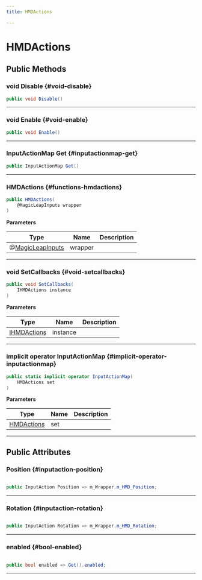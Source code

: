 ```yaml
---
title: HMDActions

---
```


# HMDActions










## Public Methods

### void Disable {#void-disable}

```csharp
public void Disable()
```






-----------

### void Enable {#void-enable}

```csharp
public void Enable()
```






-----------

### InputActionMap Get {#inputactionmap-get}

```csharp
public InputActionMap Get()
```






-----------

###  HMDActions {#functions-hmdactions}

```csharp
public HMDActions(
    @MagicLeapInputs wrapper
)
```


**Parameters**

| Type | Name  | Description  | 
|--|--|--|
| @[MagicLeapInputs](/unity-api/api/Classes/MagicLeapInputs/MagicLeapInputs.md) |wrapper||






-----------

### void SetCallbacks {#void-setcallbacks}

```csharp
public void SetCallbacks(
    IHMDActions instance
)
```


**Parameters**

| Type | Name  | Description  | 
|--|--|--|
| [IHMDActions](/unity-api/api/Classes/MagicLeapInputs/MagicLeapInputs.IHMDActions.md) |instance||






-----------

### implicit operator InputActionMap {#implicit-operator-inputactionmap}

```csharp
public static implicit operator InputActionMap(
    HMDActions set
)
```


**Parameters**

| Type | Name  | Description  | 
|--|--|--|
| [HMDActions](/unity-api/api/Classes/MagicLeapInputs/MagicLeapInputs.HMDActions.md) |set||






-----------

## Public Attributes

### Position {#inputaction-position}

```csharp

public InputAction Position => m_Wrapper.m_HMD_Position;

```






-----------

### Rotation {#inputaction-rotation}

```csharp

public InputAction Rotation => m_Wrapper.m_HMD_Rotation;

```






-----------

### enabled {#bool-enabled}

```csharp

public bool enabled => Get().enabled;

```






-----------

